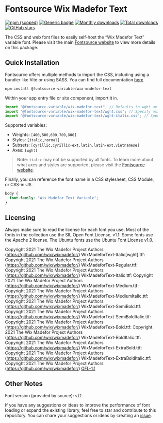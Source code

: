 # Fontsource Wix Madefor Text

[![npm (scoped)](https://img.shields.io/npm/v/@fontsource-variable/wix-madefor-text?color=brightgreen)](https://www.npmjs.com/package/@fontsource-variable/wix-madefor-text) [![Generic badge](https://img.shields.io/badge/fontsource-passing-brightgreen)](https://github.com/fontsource/fontsource) [![Monthly downloads](https://badgen.net/npm/dm/@fontsource-variable/wix-madefor-text)](https://github.com/fontsource/fontsource) [![Total downloads](https://badgen.net/npm/dt/@fontsource-variable/wix-madefor-text)](https://github.com/fontsource/fontsource) [![GitHub stars](https://img.shields.io/github/stars/fontsource/fontsource.svg?style=social&label=Star)](https://github.com/fontsource/fontsource/stargazers)

The CSS and web font files to easily self-host the “Wix Madefor Text” variable font. Please visit the main [Fontsource website](https://fontsource.org/fonts/wix-madefor-text) to view more details on this package.

## Quick Installation

Fontsource offers multiple methods to import the CSS, including using a bundler like Vite or using SASS. You can find full documentation [here](https://fontsource.org/docs/getting-started/introduction).

```javascript
npm install @fontsource-variable/wix-madefor-text
```

Within your app entry file or site component, import it in.

```javascript
import "@fontsource-variable/wix-madefor-text"; // Defaults to wght axis
import "@fontsource-variable/wix-madefor-text/wght.css"; // Specify axis
import "@fontsource-variable/wix-madefor-text/wght-italic.css"; // Specify axis and style
```

Supported variables:
- Weights: `[400,500,600,700,800]`
- Styles: `[italic,normal]`
- Subsets: `[cyrillic,cyrillic-ext,latin,latin-ext,vietnamese]`
- Axes: `[wght]`

> Note: `italic` may not be supported by all fonts. To learn more about what axes and styles are supported, please visit the [Fontsource website](https://fontsource.org/fonts/wix-madefor-text).

Finally, you can reference the font name in a CSS stylesheet, CSS Module, or CSS-in-JS.

```css
body {
  font-family: "Wix Madefor Text Variable";
}
```

## Licensing
Always make sure to read the license for each font you use. Most of the fonts in the collection use the SIL Open Font License, v1.1. Some fonts use the Apache 2 license. The Ubuntu fonts use the Ubuntu Font License v1.0.

Copyright 2021 The Wix Madefor Project Authors (https://github.com/wix/wixmadefor/) WixMadeforText-Italic[wght].ttf: Copyright 2021 The Wix Madefor Project Authors (https://github.com/wix/wixmadefor/) WixMadeforText-Regular.ttf: Copyright 2021 The Wix Madefor Project Authors (https://github.com/wix/wixmadefor/) WixMadeforText-Italic.ttf: Copyright 2021 The Wix Madefor Project Authors (https://github.com/wix/wixmadefor/) WixMadeforText-Medium.ttf: Copyright 2021 The Wix Madefor Project Authors (https://github.com/wix/wixmadefor/) WixMadeforText-MediumItalic.ttf: Copyright 2021 The Wix Madefor Project Authors (https://github.com/wix/wixmadefor/) WixMadeforText-SemiBold.ttf: Copyright 2021 The Wix Madefor Project Authors (https://github.com/wix/wixmadefor/) WixMadeforText-SemiBoldItalic.ttf: Copyright 2021 The Wix Madefor Project Authors (https://github.com/wix/wixmadefor/) WixMadeforText-Bold.ttf: Copyright 2021 The Wix Madefor Project Authors (https://github.com/wix/wixmadefor/) WixMadeforText-BoldItalic.ttf: Copyright 2021 The Wix Madefor Project Authors (https://github.com/wix/wixmadefor/) WixMadeforText-ExtraBold.ttf: Copyright 2021 The Wix Madefor Project Authors (https://github.com/wix/wixmadefor/) WixMadeforText-ExtraBoldItalic.ttf: Copyright 2021 The Wix Madefor Project Authors (https://github.com/wix/wixmadefor/)
[OFL-1.1](https://openfontlicense.org)

## Other Notes
Font version (provided by source): `v17`.

If you have any suggestions or ideas to improve the performance of font loading or expand the existing library, feel free to star and contribute to this repository. You can share your suggestions or ideas by creating an [issue](https://github.com/fontsource/fontsource/issues).
